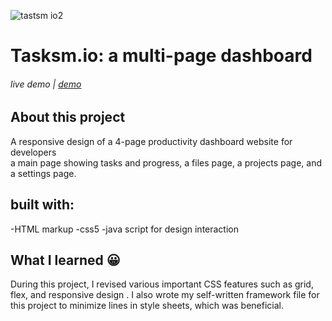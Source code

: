 

![tastsm io2](https://github.com/m02aha/Tasksm.io/assets/65115786/249eb3b7-6e8b-4e54-949e-e18920e557f1)

# Tasksm.io: a multi-page dashboard


###### live demo | [demo](https://m02aha.github.io/Tasksm.io/)


## About this project 

A responsive design of a 4-page productivity dashboard website for developers <br>
a main page showing tasks and progress, a files page, a projects page, and a settings page. 
## built with:
-HTML markup
-css5
-java script for design interaction


## What I learned :grinning:

During this project, I revised various important CSS features such as grid, flex, and responsive design .
I also wrote my self-written framework file  for this project to minimize lines in style sheets,
which was beneficial.





